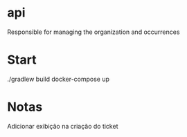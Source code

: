 # api
Responsible for managing the organization and occurrences

# Start
./gradlew build
docker-compose up


# Notas
Adicionar exibição na criação do ticket
